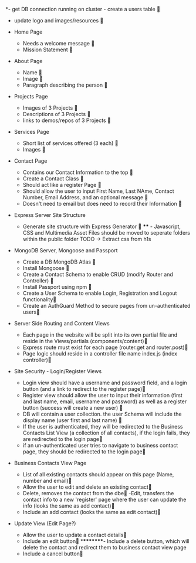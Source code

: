 \*- get DB connection running on cluster - create a users table 💯

- update logo and images/resources 💯

- Home Page

  - Needs a welcome message 💯
  - Mission Statement 💯

- About Page

  - Name 💯
  - Image 💯
  - Paragraph describing the person 💯

- Projects Page

  - Images of 3 Projects 💯
  - Descriptions of 3 Projects 💯
  - links to demos/repos of 3 Projects 💯

- Services Page

  - Short list of services offered (3 each) 💯
  - Images 💯

- Contact Page

  - Contains our Contact Information to the top 💯
  - Create a Contact Class 💯
  - Should act like a register Page 💯
  - Should allow the user to input First Name, Last NAme, Contact Number, Email Address, and an optional message 💯
  - Doesn't need to email but does need to record their Information 💯

- Express Server Site Structure

  - Generate site structure with Express Generator 💯
    **\*\*** - Javascript, CSS and Multimedia Asset Files should be moved to seperate folders within the public folder TODO -> Extract css from h1s

- MongoDB Server, Mongoose and Passport

  - Create a DB MongoDB Atlas 💯
  - Install Mongoose 💯
  - Create a Contact Schema to enable CRUD (modify Router and Controller) 💯
  - Install Passport using npm 💯
  - Create a User Schema to enable Login, Registration and Logout functionality💯
  - Create an AuthGuard Method to secure pages from un-authenticated users💯

- Server Side Routing and Content Views

  - Each page in the website will be split into its own partial file and reside in the Views/partials (components/content)💯
  - Express route must exist for each page (router.get and router.post)💯
  - Page logic should reside in a controller file name index.js (index controller)💯

- Site Security - Login/Register Views

  - Login view should have a username and password field, and a login button (and a link to redirect to the register page)💯
  - Register view should allow the user to input their information (first and last name, email, username and password) as well as a register button (success will create a new user) 💯
  - DB will contain a user collection. the user Schema will include the display name (user first and last name) 💯
  - If the user is authenticated, they will be redirected to the Business Contacts List View (a collection of all contacts), if the login fails, they are redirected to the login page💯
  - if an un-authenticated user tries to navigate to business contact page, they should be redirected to the login page💯

- Business Contacts View Page

  - List of all existing contacts should appear on this page (Name, number and email)💯
  - Allow the user to edit and delete an existing contact💯
  - Delete, removes the contact from the dbe💯
    -Edit, transfers the contact info to a new 'register' page where the user can update the info (looks the same as add contact)💯
  - Include an add contact (looks the same as edit contact)💯

- Update View (Edit Page?)
  - Allow the user to update a contact details💯
  - Include an edit button💯 \***\*\*\*\*\*\*\***- Include a delete button, which will delete the contact and redirect them to business contact view page
  - Include a cancel button💯
